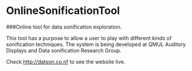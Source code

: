 # OnlineSonificationTool
###Online tool for data sonification exploration.

This tool has a purpose to allow a user to play with different kinds of sonification techniques.
The system is being developed at QMUL Auditory Displays and Data sonification Research Group.

Check http://datson.co.nf to see the website live.
